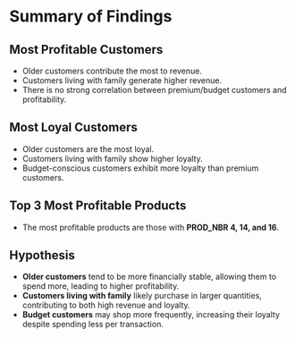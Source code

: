 # Summary of Findings  

## **Most Profitable Customers**  
- Older customers contribute the most to revenue.  
- Customers living with family generate higher revenue.  
- There is no strong correlation between premium/budget customers and profitability.  

## **Most Loyal Customers**  
- Older customers are the most loyal.  
- Customers living with family show higher loyalty.  
- Budget-conscious customers exhibit more loyalty than premium customers.  

## **Top 3 Most Profitable Products**  
- The most profitable products are those with **PROD_NBR 4, 14, and 16**.  

## **Hypothesis**  
- **Older customers** tend to be more financially stable, allowing them to spend more, leading to higher profitability.  
- **Customers living with family** likely purchase in larger quantities, contributing to both high revenue and loyalty.  
- **Budget customers** may shop more frequently, increasing their loyalty despite spending less per transaction.  
